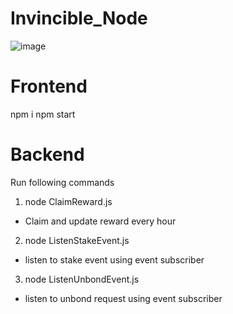 # Invincible_Node
![image](https://user-images.githubusercontent.com/64398993/205530463-9701ae19-bb41-4b75-be26-2d99cdd05860.png)

# Frontend
npm i
npm start

# Backend
Run following commands

1. node ClaimReward.js
- Claim and update reward every hour
2. node ListenStakeEvent.js
- listen to stake event using event subscriber
3. node ListenUnbondEvent.js
- listen to unbond request using event subscriber

